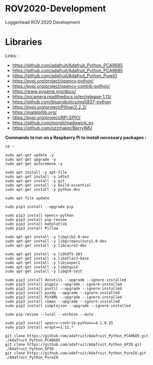 # ROV2020-Development
Loggerhead ROV 2020 Development

# Libraries
Links :
- https://github.com/adafruit/Adafruit_Python_PCA9685
- https://github.com/adafruit/Adafruit_Python_PCA9685
- https://github.com/adafruit/Adafruit_Python_PureIO
- https://pypi.org/project/opencv-python/
- https://pypi.org/project/opencv-contrib-python/
- https://www.pygame.org/docs/
- https://picamera.readthedocs.io/en/release-1.13/
- https://github.com/bluerobotics/ms5837-python
- https://pypi.org/project/Pillow/2.2.2/
- https://matplotlib.org/
- https://pypi.org/project/RPi.GPIO/
- https://github.com/morgil/madgwick_py
- https://github.com/ozzmaker/BerryIMU

**Commands to run on a Raspberry Pi to install necessary packages :**
```
cd ~

sudo apt-get update -y
sudo apt-get upgrade -y
sudo apt-get autoremove -y

sudo apt install -y apt-file
sudo apt-get install -y idle3
sudo apt-get install -y git
sudo apt-get install -y build-essential
sudo apt-get install -y python-dev

sudo apt-file update

sudo pip3 install --upgrade pip

sudo pip3 install opencv-python
sudo pip3 install pip-review
sudo pip3 install matplotlib
sudo pip3 install Pillow

sudo apt-get install -y libglib2.0-dev
sudo apt-get install -y libgirepository1.0-dev
sudo apt-get install -y libcairo2-dev

sudo apt-get install -y libhdf5-103
sudo apt-get install -y libatlas3-base
sudo apt-get install -y libjasper1
sudo apt-get install -y libqtgui4
sudo apt-get install -y libqt4-test

sudo pip3 install docutils --upgrade --ignore-installed
sudo pip3 install pigpio --upgrade --ignore-installed
sudo pip3 install psutil --upgrade --ignore-installed
sudo pip3 install pyxdg --upgrade --ignore-installed
sudo pip3 install PyYAML --upgrade --ignore-installed
sudo pip3 install roman --upgrade --ignore-installed
sudo pip3 install simplejson --upgrade --ignore-installed

sudo pip-review --local --verbose --auto

sudo pip3 install opencv-contrib-python==4.1.0.25
sudo pip3 install wrapt==1.11.*

git clone https://github.com/adafruit/Adafruit_Python_PCA9685.git ./Adafruit_Python_PCA9685
git clone https://github.com/adafruit/Adafruit_Python_GPIO.git ./Adafruit_Python_GPIO
git clone https://github.com/adafruit/Adafruit_Python_PureIO.git ./Adafruit_Python_PureIO
```
